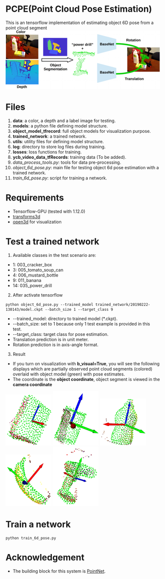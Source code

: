 # PCPE(Point Cloud Pose Estimation)
This is an tensorflow implementation of estimating object 6D pose from a point cloud segment
![](/figure/front_page.png?raw=true)
# Files
1. **data**: a color, a depth and a label image for testing.
2. **models**: a python file defining model structure.
3. **object_model_tfrecord**: full object models for visualization purpose.
4. **trained_network**: a trained network.
5. **utils**: utility files for defining model structure.
6. **log**: directory to store log files during training.
7. **losses**: loss functions for training.
8. **ycb_video_data_tfRecords**: training data (To be added).
8. *data_process_tools.py*: tools for data pre-processing.
9. *object_6d_pose.py*: main file for testing object 6d pose estimation with a trained network.
10. *train_6d_pose.py*: script for training a network.


# Requirements
* Tensorflow-GPU (tested with 1.12.0)
* [transforms3d](https://matthew-brett.github.io/transforms3d/)
* [open3d](http://www.open3d.org/docs/getting_started.html) for visualization

# Test a trained network
1. Available classes in the test scenario are: 
 * 1: 003_cracker_box
 * 3: 005_tomato_soup_can
 * 4: 006_mustard_bottle
 * 9: 011_banana
 * 14: 035_power_drill
2. After activate tensorflow
```
python object_6d_pose.py --trained_model trained_network/20190222-130143/model.ckpt --batch_size 1 --target_class 9
```
* --trained_model: directory to trained model (*.ckpt).
* --batch_size: set to 1 because only 1 test example is provided in this test.
* --target_class: target class for pose estimation.
* Translation prediction is in unit meter.
* Rotation prediction is in axis-angle format.
3. Result
* If you turn on visualization with **b_visual=True**, you will see the following displays which are partially observed point cloud segments (colored) overlaid with object model (green) with pose estimates. 
* The coordinate is the **object coordinate**, object segment is viewed in the **camera coordinate** 
<p float="center">
  <img src="/figure/1.png" width="150" />
  <img src="/figure/3.png" width="150" /> 
  <img src="/figure/4.png" width="150" />
  <img src="/figure/9.png" width="150" />
  <img src="/figure/14.png" width="150" />
</p>

# Train a network
```
python train_6d_pose.py
```
# Acknowledgement
* The building block for this system is [PointNet](https://github.com/charlesq34/pointnet).